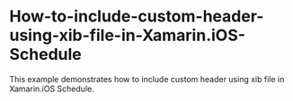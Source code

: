 # How-to-include-custom-header-using-xib-file-in-Xamarin.iOS-Schedule
This example demonstrates how to include custom header using xib file in Xamarin.iOS Schedule.

